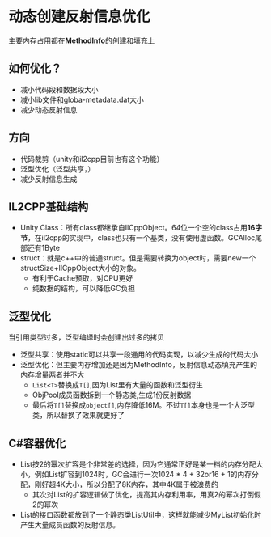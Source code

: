 # 动态创建反射信息优化
主要内存占用都在**MethodInfo**的创建和填充上
## 如何优化？
+ 减小代码段和数据段大小
+ 减小lib文件和globa-metadata.dat大小
+ 减少动态反射信息
## 方向
+ 代码裁剪（unity和il2cpp目前也有这个功能）
+ 泛型优化（泛型共享，）
+ 减少反射信息生成

## IL2CPP基础结构
+ Unity Class：所有class都继承自IlCppObject。64位一个空的class占用**16字节**，在il2cpp的实现中，class也只有一个基类，没有使用虚函数。GCAlloc尾部还有1Byte
+ struct：就是c++中的普通struct。但是需要转换为object时，需要new一个structSize+IlCppObject大小的对象。
	+ 有利于Cache预取，对CPU更好
	+ 纯数据的结构，可以降低GC负担

## 泛型优化
当引用类型过多，泛型编译时会创建出过多的拷贝
+ 泛型共享：使用static可以共享一段通用的代码实现，以减少生成的代码大小
+ 泛型优化：但主要内存增加还是因为MethodInfo，反射信息动态填充产生的内存增量两者并不大
	+ `List<T>`替换成`T[]`,因为List里有大量的函数和泛型衍生
	+ ObjPool成员函数拆到一个静态类,生成1份反射数据
	+ 最后将`T[]`替换成`object[]`,内存降低16M。不过`T[]`本身也是一个大泛型类，所以替换了效果就更好了

## C#容器优化
+ List按2的幂次扩容是个非常差的选择，因为它通常正好是某一档的内存分配大小，例如List扩容到1024时，GC会进行一次1024 * 4 + 32or16 + 1的内存分配，刚好超4K大小，所以分配了8K内存，其中4K属于被浪费的
	+ 其次对List的扩容逻辑做了优化，提高其内存利用率，用真2的幂次打倒假2的幂次
+ List的接口函数都放到了一个静态类ListUtil中，这样就能减少MyList初始化时产生大量成员函数的反射信息。
